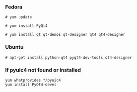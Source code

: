 ### Fedora 
```
# yum update
 
# yum install PyQt4

# yum install qt qt-demos qt-designer qt4 qt4-designer
```

### Ubuntu
```
# apt-get install python-qt4 pyqt4-dev-tools qt4-designer
```

### If pyuic4 not found or installed

```
yum whatprovides */pyuic4
yum install PyQt4-devel
```
